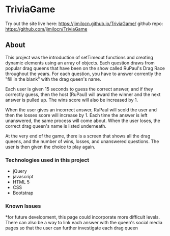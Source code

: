 # TriviaGame

Try out the site live here: https://jimilocn.github.io/TriviaGame/
github repo: https://github.com/jimilocn/TriviaGame

## About

This project was the introduction of setTimeout functions and creating dynamic elements using an array of objects.  Each question draws from popular drag queens that have been on the show called RuPaul's Drag Race throughout the years. For each question, you have to answer corrently the "fill in the blank" with the drag queen's name.

Each user is given 15 seconds to guess the correct answer, and if they correctly guess, then the host (RuPaul) will award the winner and the next answer is pulled up. The wins score will also be increased by 1.

When the user gives an incorrect answer, RuPaul will scold the user and then the losses score will increase by 1. Each time the answer is left unanswered, the same process will come about. When the user loses, the correct drag queen's name is listed underneath.

At the very end of the game, there is a screen that shows all the drag queens, and the number of wins, losses, and unanswered questions. The user is then given the choice to play again.


### Technologies used in this project

- jQuery
- javascript
- HTML 5
- CSS
- Bootstrap


### Known Issues

*for future development, this page could incorporate more difficult levels. There can also be a way to link each answer with the queen's social media pages so that the user can further investigate each drag queen